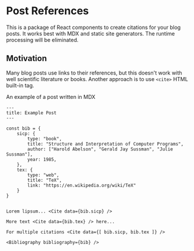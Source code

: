 # Post References

This is a package of React components to create citations for your blog posts.
It works best with MDX and static site generators.
The runtime processing will be eliminated.

## Motivation

Many blog posts use links to their references, but this doesn't work with well scientific literature or books.
Another approach is to use `<cite>` HTML built-in tag.

An example of a post written in MDX

```
---
title: Example Post
---

const bib = {
    sicp: {
        type: "book",
        title: "Structure and Interpretation of Computer Programs",
        author: ["Harold Abelson", "Gerald Jay Sussman", "Julie Sussman"],
        year: 1985,
    },
    tex: {
        type: "web",
        title: "TeX",
        link: "https://en.wikipedia.org/wiki/TeX"
    }
}


Lorem lipsum... <Cite data={bib.sicp} />

More text <Cite data={bib.tex} /> here...

For multiple citations <Cite data={[ bib.sicp, bib.tex ]} />

<Bibliography bibliography={bib} />
```
